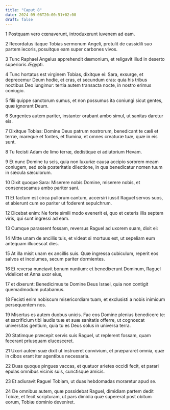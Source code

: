 ```yaml
---
title: "Caput 8"
date: 2024-09-06T20:00:51+02:00
draft: false
---
```



1 Postquam vero cœnaverunt, introduxerunt iuvenem ad eam.

2 Recordatus itaque Tobias sermonum Angeli, protulit de cassidili suo partem iecoris, posuitque eam super carbones vivos.

3 Tunc Raphael Angelus apprehendit dæmonium, et religavit illud in deserto superioris Ægypti.

4 Tunc hortatus est virginem Tobias, dixitque ei: Sara, exsurge, et deprecemur Deum hodie, et cras, et secundum cras: quia his tribus noctibus Deo iungimur: tertia autem transacta nocte, in nostro erimus coniugio.

5 filii quippe sanctorum sumus, et non possumus ita coniungi sicut gentes, quæ ignorant Deum.

6 Surgentes autem pariter, instanter orabant ambo simul, ut sanitas daretur eis.

7 Dixitque Tobias: Domine Deus patrum nostrorum, benedicant te cæli et terræ, mareque et fontes, et flumina, et omnes creaturæ tuæ, quæ in eis sunt.

8 Tu fecisti Adam de limo terræ, dedistique ei adiutorium Hevam.

9 Et nunc Domine tu scis, quia non luxuriæ causa accipio sororem meam coniugem, sed sola posteritatis dilectione, in qua benedicatur nomen tuum in sæcula sæculorum.

10 Dixit quoque Sara: Miserere nobis Domine, miserere nobis, et consenescamus ambo pariter sani.

11 Et factum est circa pullorum cantum, accersiri iussit Raguel servos suos, et abierunt cum eo pariter ut foderent sepulchrum.

12 Dicebat enim: Ne forte simili modo evenerit ei, quo et ceteris illis septem viris, qui sunt ingressi ad eam.

13 Cumque parassent fossam, reversus Raguel ad uxorem suam, dixit ei:

14 Mitte unam de ancillis tuis, et videat si mortuus est, ut sepeliam eum antequam illucescat dies.

15 At illa misit unam ex ancillis suis. Quæ ingressa cubiculum, reperit eos salvos et incolumes, secum pariter dormientes.

16 Et reversa nunciavit bonum nuntium: et benedixerunt Dominum, Raguel videlicet et Anna uxor eius,

17 et dixerunt: Benedicimus te Domine Deus Israel, quia non contigit quemadmodum putabamus.

18 Fecisti enim nobiscum misericordiam tuam, et exclusisti a nobis inimicum persequentem nos.

19 Misertus es autem duobus unicis. Fac eos Domine plenius benedicere te: et sacrificium tibi laudis tuæ et suæ sanitatis offerre, ut cognoscat universitas gentium, quia tu es Deus solus in universa terra.

20 Statimque præcepit servis suis Raguel, ut replerent fossam, quam fecerant priusquam elucesceret.

21 Uxori autem suæ dixit ut instrueret convivium, et præpararet omnia, quæ in cibos erant iter agentibus necessaria.

22 Duas quoque pingues vaccas, et quatuor arietes occidi fecit, et parari epulas omnibus vicinis suis, cunctisque amicis.

23 Et adiuravit Raguel Tobiam, ut duas hebdomadas moraretur apud se.

24 De omnibus autem, quæ possidebat Raguel, dimidiam partem dedit Tobiæ, et fecit scripturam, ut pars dimidia quæ supererat post obitum eorum, Tobiæ dominio deveniret.

